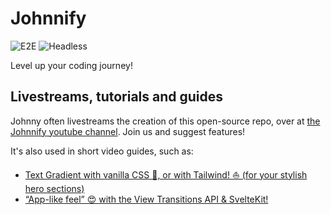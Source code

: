 # Johnnify

![E2E](https://github.com/jmagrippis/johnnify/actions/workflows/playwright.yaml/badge.svg)
![Headless](https://github.com/jmagrippis/johnnify/actions/workflows/headless.yaml/badge.svg)

Level up your coding journey!

## Livestreams, tutorials and guides

Johnny often livestreams the creation of this open-source repo, over at [the Johnnify youtube channel](https://www.youtube.com/@johnnifytech). Join us and suggest features!

It's also used in short video guides, such as:

- [Text Gradient with vanilla CSS 🍦, or with Tailwind! ⛵️ (for your stylish hero sections)](https://www.youtube.com/watch?v=Bual_cAToQQ)
- [“App-like feel” 😍 with the View Transitions API & SvelteKit!](https://www.youtube.com/watch?v=qcgGJ0J3yOA)
